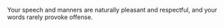 Your speech and manners are naturally pleasant and respectful, and your words rarely provoke offense.  